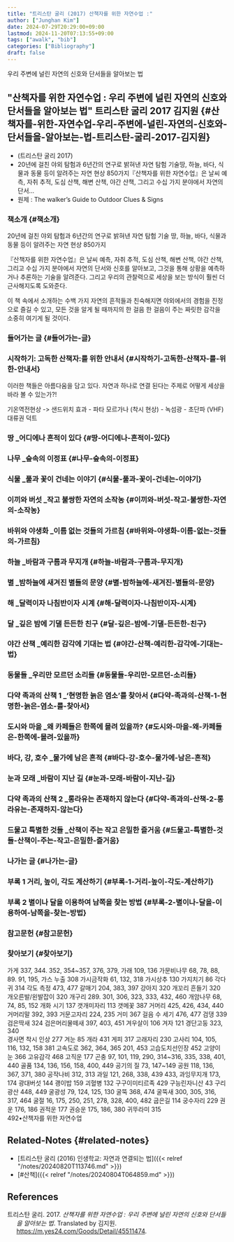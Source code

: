 ```yaml
---
title: "트리스탄 굴리 (2017) 산책자를 위한 자연수업 :"
author: ["Junghan Kim"]
date: 2024-07-29T20:29:00+09:00
lastmod: 2024-11-20T07:13:55+09:00
tags: ["awalk", "bib"]
categories: ["Bibliography"]
draft: false
---
```


우리 주변에 널린 자연의 신호와 단서들을 알아보는 법


## "산책자를 위한 자연수업 : 우리 주변에 널린 자연의 신호와 단서들을 알아보는 법" 트리스탄 굴리 2017 김지원 {#산책자를-위한-자연수업-우리-주변에-널린-자연의-신호와-단서들을-알아보는-법-트리스탄-굴리-2017-김지원}

-   (트리스탄 굴리 2017)
-   20년에 걸친 야외 탐험과 6년간의 연구로 밝혀낸 자연 탐험 기술땅, 하늘, 바다, 식물과 동물 등이 알려주는 자연 현상 850가지『산책자를 위한 자연수업』은 날씨 예측, 자취 추적, 도심 산책, 해변 산책, 야간 산책, 그리고 수십 가지 분야에서 자연의 단서...
-   원제 : The walker’s Guide to Outdoor Clues &amp; Signs


### 책소개 {#책소개}

20년에 걸친 야외 탐험과 6년간의 연구로 밝혀낸 자연 탐험 기술 땅, 하늘, 바다, 식물과 동물 등이 알려주는 자연 현상 850가지

『산책자를 위한 자연수업』은 날씨 예측, 자취 추적, 도심 산책, 해변 산책, 야간 산책, 그리고 수십 가지 분야에서 자연의 단서와 신호를 알아보고, 그것을 통해 상황을 예측하거나 추론하는 기술을 알려준다. 그리고 우리의 관찰력으로 세상을 보는 방식이 훨씬 더 근사해지도록 도와준다.

이 책 속에서 소개하는 수백 가지 자연의 흔적들과 친숙해지면 야외에서의 경험을 진정으로 즐길 수 있고, 모든 것을 알게 될 때까지의 한 걸음 한 걸음이 주는 짜릿한 감각을 소중히 여기게 될 것이다.


### 들어가는 글 {#들어가는-글}


### 시작하기: 고독한 산책자:를 위한 안내서 {#시작하기-고독한-산책자-를-위한-안내서}

이러한 책들은 아름다움을 담고 있다. 자연과 하나로 연결 된다는 주제로 어떻게 세상을 바라 볼 수 있는가?!

기온역전현상 -&gt; 샌드위치 효과 - 파타 모르가나 (착시 현상) - 녹섬광 - 초단파 (VHF) 대류권 덕트


### 땅 \_어디에나 흔적이 있다 {#땅-어디에나-흔적이-있다}


### 나무 \_숲속의 이정표 {#나무-숲속의-이정표}


### 식물 \_풀과 꽃이 건네는 이야기 {#식물-풀과-꽃이-건네는-이야기}


### 이끼와 버섯 \_작고 불쌍한 자연의 소작농 {#이끼와-버섯-작고-불쌍한-자연의-소작농}


### 바위와 야생화 \_이름 없는 것들의 가르침 {#바위와-야생화-이름-없는-것들의-가르침}


### 하늘 \_바람과 구름과 무지개 {#하늘-바람과-구름과-무지개}


### 별 \_밤하늘에 새겨진 별들의 문양 {#별-밤하늘에-새겨진-별들의-문양}


### 해 \_달력이자 나침반이자 시계 {#해-달력이자-나침반이자-시계}


### 달 \_깊은 밤에 기댈 든든한 친구 {#달-깊은-밤에-기댈-든든한-친구}


### 야간 산책 \_예리한 감각에 기대는 법 {#야간-산책-예리한-감각에-기대는-법}


### 동물들 \_우리만 모르던 소리들 {#동물들-우리만-모르던-소리들}


### 다약 족과의 산책 1 \_‘현명한 늙은 염소’를 찾아서 {#다약-족과의-산책-1-현명한-늙은-염소-를-찾아서}


### 도시와 마을 \_왜 카페들은 한쪽에 몰려 있을까? {#도시와-마을-왜-카페들은-한쪽에-몰려-있을까}


### 바다, 강, 호수 \_물가에 남은 흔적 {#바다-강-호수-물가에-남은-흔적}


### 눈과 모래 \_바람이 지난 길 {#눈과-모래-바람이-지난-길}


### 다약 족과의 산책 2 \_롱라유는 존재하지 않는다 {#다약-족과의-산책-2-롱라유는-존재하지-않는다}


### 드물고 특별한 것들 \_산책이 주는 작고 은밀한 즐거움 {#드물고-특별한-것들-산책이-주는-작고-은밀한-즐거움}


### 나가는 글 {#나가는-글}


### 부록 1 거리, 높이, 각도 계산하기 {#부록-1-거리-높이-각도-계산하기}


### 부록 2 별이나 달을 이용하여 남쪽을 찾는 방법 {#부록-2-별이나-달을-이용하여-남쪽을-찾는-방법}


### 참고문헌 {#참고문헌}


### 찾아보기 {#찾아보기}

가게 337, 344. 352, 354~357, 376, 379, 가래 109, 136 가문비나무 68, 78, 88, 89. 91, 195, 가스 누출 308 가시금작화 61, 132, 318 가시상추 130 가지치기 86 각다귀 314 각도 측정 473, 477 갈매기 204, 383, 397 강아지 320 개꼬리 흔들기 320 개오른발/왼발잡이 320 개구리 289. 301, 306, 323, 333, 432, 460 개암나무 68, 74, 85, 152 개화 시기 137 갯개미자리 113 갯메꽃 387 거머리 425, 426, 434, 440 거머리말 392, 393 거문고자리 224, 235 거미 367 걸음 수 세기 476, 477 검댕 339 검은딱새 324 검은머리물떼새 397, 403, 451 겨우살이 106 겨자 121 경단고둥 323, 340<br /> 경사면 착시 인상 277 겨눈 85 개라 431 게피 317 고래자리 230 고사리 104, 105, 116, 132, 158 381 고속도로 362, 364, 365 201, 453 고습도치선인장 452 고양이 눈 366 고유감각 468 고직운 177 곤충 97, 101, 119, 290, 314~316, 335, 338, 401, 440 골품 134, 136, 156, 158, 400, 449 공기의 질 73, 147~149 공원 118, 136, 367, 371, 380 공작나비 312, 313 과일 121, 268, 338, 439 433, 과잉무지개 173, 174 광대버섯 144 괭이밥 159 괴혈병 132 구구이미티르족 429 구능린자니산 43 구리 광산 448, 449 굴광성 79, 124, 125, 130 굴뚝 368, 474 굴뚝새 300, 305, 316, 317, 464 굴절 16, 175, 250, 251, 278, 328, 400, 482 굽은길 114 궁수자리 229 권운 176, 186 권적운 177 권승운 175, 186, 380 귀뚜라미 315<br /> 492•산책자를 위한 자연수업


## Related-Notes {#related-notes}

-   [트리스탄 굴리 (2016) 인생학교: 자연과 연결되는 법]({{< relref "/notes/20240820T113746.md" >}})
-   [#산책]({{< relref "/notes/20240804T064859.md" >}})

## References

<style>.csl-entry{text-indent: -1.5em; margin-left: 1.5em;}</style><div class="csl-bib-body">
  <div class="csl-entry">트리스탄 굴리. 2017. <i>산책자를 위한 자연수업 : 우리 주변에 널린 자연의 신호와 단서들을 알아보는 법</i>. Translated by 김지원. <a href="https://m.yes24.com/Goods/Detail/45511474">https://m.yes24.com/Goods/Detail/45511474</a>.</div>
</div>
